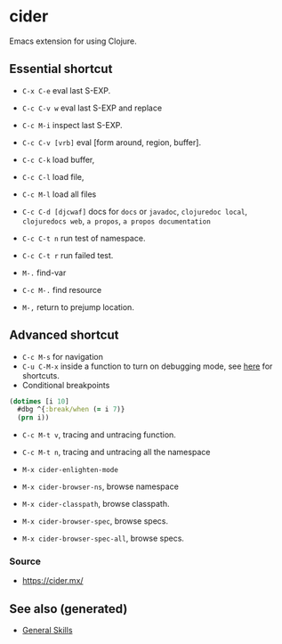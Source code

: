 # cider

Emacs extension for using Clojure.


## Essential shortcut

-   `C-x C-e` eval last S-EXP.
-   `C-c C-v w` eval last S-EXP and replace
-   `C-c M-i` inspect last S-EXP.
-   `C-c C-v [vrb]` eval [form around, region, buffer].
-   `C-c C-k` load buffer,
-   `C-c C-l` load file,
-   `C-c M-l` load all files
-   `C-c C-d [djcwaf]` docs for `docs` or `javadoc`, `clojuredoc local`, `clojuredocs web`, `a propos`, `a propos documentation`

-   `C-c C-t n` run test of namespace.
-   `C-c C-t r` run failed test.
-   `M-.` find-var
-   `C-c M-.` find resource
-   `M-,` return to prejump location.


## Advanced shortcut

-   `C-c M-s` for navigation
-   `C-u C-M-x` inside a function to turn on debugging mode, see [here](https://docs.cider.mx/cider/debugging/debugger.html) for shortcuts.
-   Conditional breakpoints

```clojure
(dotimes [i 10]
  #dbg ^{:break/when (= i 7)}
  (prn i))
```

-   `C-c M-t v`, tracing and untracing function.
-   `C-c M-t n`, tracing and untracing all the namespace

-   `M-x cider-enlighten-mode`
-   `M-x cider-browser-ns`, browse namespace
-   `M-x cider-classpath`, browse classpath.
-   `M-x cider-browser-spec`, browse specs.
-   `M-x cider-browser-spec-all`, browse specs.


### Source

-   <https://cider.mx/>


## See also (generated)

-   [General Skills](general.md)
